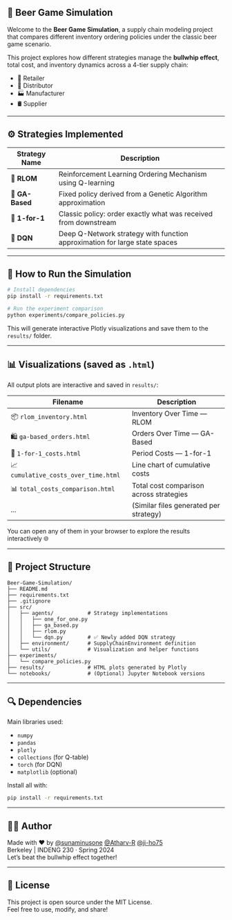 ## 🍺 Beer Game Simulation

Welcome to the **Beer Game Simulation**, a supply chain modeling project that compares different inventory ordering policies under the classic beer game scenario.

This project explores how different strategies manage the **bullwhip effect**, total cost, and inventory dynamics across a 4-tier supply chain:

- 🛒 Retailer  
- 🏪 Distributor  
- 🏭 Manufacturer  
- 🛢️ Supplier

---

## ⚙️ Strategies Implemented

| Strategy Name      | Description                                                                 |
|--------------------|-----------------------------------------------------------------------------|
| 🤖 **RLOM**         | Reinforcement Learning Ordering Mechanism using Q-learning                 |
| 🧬 **GA-Based**     | Fixed policy derived from a Genetic Algorithm approximation                |
| 🔁 **1-for-1**      | Classic policy: order exactly what was received from downstream            |
| 🧠 **DQN**          | Deep Q-Network strategy with function approximation for large state spaces |

---

## 🧪 How to Run the Simulation

```bash
# Install dependencies
pip install -r requirements.txt

# Run the experiment comparison
python experiments/compare_policies.py
```

This will generate interactive Plotly visualizations and save them to the `results/` folder.

---

## 📊 Visualizations (saved as `.html`)

All output plots are interactive and saved in `results/`:

| Filename                                | Description                               |
|-----------------------------------------|-------------------------------------------|
| 📦 `rlom_inventory.html`                | Inventory Over Time — RLOM                |
| 🛍️ `ga-based_orders.html`              | Orders Over Time — GA-Based               |
| 💸 `1-for-1_costs.html`                 | Period Costs — 1-for-1                    |
| 📈 `cumulative_costs_over_time.html`    | Line chart of cumulative costs            |
| 📊 `total_costs_comparison.html`        | Total cost comparison across strategies   |
| ...                                     | (Similar files generated per strategy)    |

You can open any of them in your browser to explore the results interactively 🌐

---

## 🧱 Project Structure

```
Beer-Game-Simulation/
├── README.md
├── requirements.txt
├── .gitignore
├── src/
│   ├── agents/           # Strategy implementations
│   │   ├── one_for_one.py
│   │   ├── ga_based.py
│   │   ├── rlom.py
│   │   └── dqn.py        # ✅ Newly added DQN strategy
│   ├── environment/      # SupplyChainEnvironment definition
│   └── utils/            # Visualization and helper functions
├── experiments/
│   └── compare_policies.py
├── results/              # HTML plots generated by Plotly
└── notebooks/            # (Optional) Jupyter Notebook versions
```

---

## 🔍 Dependencies

Main libraries used:

- `numpy`
- `pandas`
- `plotly`
- `collections` (for Q-table)
- `torch` (for DQN)
- `matplotlib` (optional)

Install all with:

```bash
pip install -r requirements.txt
```

---

## 👩‍💻 Author

Made with ❤️ by [@sunaminusone](https://github.com/sunaminusone) [@Atharv-R](https://github.com/Atharv-R) [@ji-ho75](https://github.com/ji-ho75)  
Berkeley | INDENG 230 · Spring 2024  
Let’s beat the bullwhip effect together!

---

## 📎 License

This project is open source under the MIT License.  
Feel free to use, modify, and share!
```




